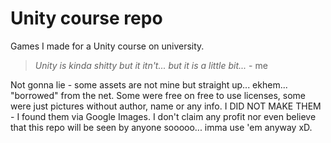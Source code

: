 # Unity course repo
Games I made for a Unity course on university.

> *Unity is kinda shitty but it itn't... but it is a little bit...* - me

Not gonna lie - some assets are not mine but straight up... ekhem... "borrowed" from the net. Some were free on free to use licenses, some were just pictures without author, name or any info. I DID NOT MAKE THEM - I found them via Google Images. I don't claim any profit nor even believe that this repo will be seen by anyone sooooo... imma use 'em anyway xD.
